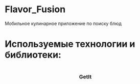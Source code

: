 # Flavor_Fusion
Мобильное кулинарное приложение по поиску блюд

# Используемые технологии и библиотеки:
<div style="display: flex;justify-content: center; flex-direction: column;">
    <h3 style="text-align: center;">GetIt</h3>
    <img src="https://private-user-images.githubusercontent.com/106832520/346538196-5599c191-d767-46e3-8a00-fe3cd9cc95e1.png?jwt=eyJhbGciOiJIUzI1NiIsInR5cCI6IkpXVCJ9.eyJpc3MiOiJnaXRodWIuY29tIiwiYXVkIjoicmF3LmdpdGh1YnVzZXJjb250ZW50LmNvbSIsImtleSI6ImtleTUiLCJleHAiOjE3MjE5NzEzMDcsIm5iZiI6MTcyMTk3MTAwNywicGF0aCI6Ii8xMDY4MzI1MjAvMzQ2NTM4MTk2LTU1OTljMTkxLWQ3NjctNDZlMy04YTAwLWZlM2NkOWNjOTVlMS5wbmc_WC1BbXotQWxnb3JpdGhtPUFXUzQtSE1BQy1TSEEyNTYmWC1BbXotQ3JlZGVudGlhbD1BS0lBVkNPRFlMU0E1M1BRSzRaQSUyRjIwMjQwNzI2JTJGdXMtZWFzdC0xJTJGczMlMkZhd3M0X3JlcXVlc3QmWC1BbXotRGF0ZT0yMDI0MDcyNlQwNTE2NDdaJlgtQW16LUV4cGlyZXM9MzAwJlgtQW16LVNpZ25hdHVyZT0wN2JmM2EyMWQ1ZDBmNzcyZDkyYTA4NmZhNDA1NzA2ZmY4OTQwYzZkMmJmZjlmZTVmZTRkZGEzOGU2ZWQ0NGFmJlgtQW16LVNpZ25lZEhlYWRlcnM9aG9zdCZhY3Rvcl9pZD0wJmtleV9pZD0wJnJlcG9faWQ9MCJ9.9GSK3tHxR58JLNFZ4qCVAYJat0HJIhx4FjA7vokXCFE" alt="">
</div>
<!-- > GetIt
> Talker
> Dio
> Bloc
> Fierbase
> Hive
> async/await
> Http
> Html
 -->
